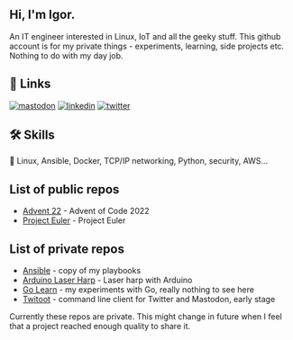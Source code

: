 ## Hi, I'm Igor. 
An IT engineer interested in Linux, IoT and all the geeky stuff. This github account is for my private things - experiments, learning, 
side projects etc. Nothing to do with my day job. 


## 🔗 Links
[![mastodon](https://img.shields.io/badge/mastodon-1DA1F2?style=for-the-badge&logo=mastodon&logoColor=white)](https://fosstodon.org/igorw) 
[![linkedin](https://img.shields.io/badge/linkedin-0A66C2?style=for-the-badge&logo=linkedin&logoColor=white)](https://www.linkedin.com/in/igorwawrzyniak)
[![twitter](https://img.shields.io/badge/twitter-1DA1F2?style=for-the-badge&logo=twitter&logoColor=white)](https://twitter.com/igorwaw)


## 🛠 Skills
🐧 Linux, Ansible, Docker, TCP/IP networking, Python, security, AWS...


## List of public repos
* [Advent 22](https://github.com/igorwaw/advent22) - Advent of Code 2022
* [Project Euler](https://github.com/igorwaw/euler) - Project Euler

## List of private repos
* [Ansible](https://github.com/igorwaw/ansible) - copy of my playbooks
* [Arduino Laser Harp](https://github.com/igorwaw/laserharp) - Laser harp with Arduino
* [Go Learn](https://github.com/igorwaw/golearn) - my experiments with Go, really nothing to see here
* [Twitoot](https://github.com/igorwaw/twitoot) - command line client for Twitter and Mastodon, early stage

Currently these repos are private. This might change in future when I feel that a project reached enough quality to share it.

<!---
igorwaw/igorwaw is a ✨ special ✨ repository because its `README.md` (this file) appears on your GitHub profile.
You can click the Preview link to take a look at your changes.
--->
